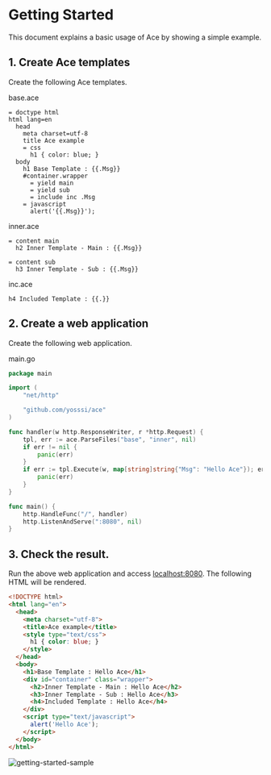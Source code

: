# Getting Started

This document explains a basic usage of Ace by showing a simple example.

## 1. Create Ace templates

Create the following Ace templates.

base.ace

```ace
= doctype html
html lang=en
  head
    meta charset=utf-8
    title Ace example
    = css
      h1 { color: blue; }
  body
    h1 Base Template : {{.Msg}}
    #container.wrapper
      = yield main
      = yield sub
      = include inc .Msg
    = javascript
      alert('{{.Msg}}');
```

inner.ace

```ace
= content main
  h2 Inner Template - Main : {{.Msg}}

= content sub
  h3 Inner Template - Sub : {{.Msg}}
```

inc.ace

```ace
h4 Included Template : {{.}}
```

## 2. Create a web application

Create the following web application.

main.go

```go
package main

import (
	"net/http"

	"github.com/yosssi/ace"
)

func handler(w http.ResponseWriter, r *http.Request) {
	tpl, err := ace.ParseFiles("base", "inner", nil)
	if err != nil {
		panic(err)
	}
	if err := tpl.Execute(w, map[string]string{"Msg": "Hello Ace"}); err != nil {
		panic(err)
	}
}

func main() {
	http.HandleFunc("/", handler)
	http.ListenAndServe(":8080", nil)
}
```

## 3. Check the result.

Run the above web application and access [localhost:8080](http://localhost:8080). The following HTML will be rendered.

```html
<!DOCTYPE html>
<html lang="en">
  <head>
    <meta charset="utf-8">
    <title>Ace example</title>
    <style type="text/css">
      h1 { color: blue; }
    </style>
  </head>
  <body>
    <h1>Base Template : Hello Ace</h1>
    <div id="container" class="wrapper">
      <h2>Inner Template - Main : Hello Ace</h2>
      <h3>Inner Template - Sub : Hello Ace</h3>
      <h4>Included Template : Hello Ace</h4>
    </div>
    <script type="text/javascript">
      alert('Hello Ace');
    </script>
  </body>
</html>
```

![getting-started-sample](https://s3-ap-northeast-1.amazonaws.com/yosssi/ace/getting-started-sample.png)
